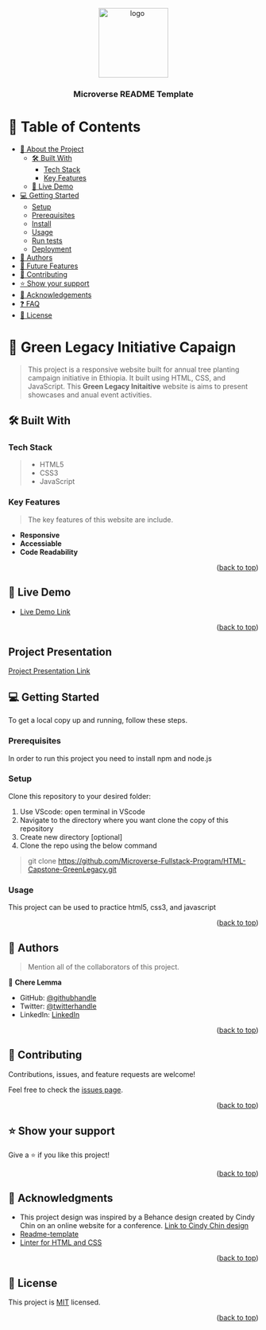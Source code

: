 <a name="readme-top"></a>

<div align="center">
  <img src="https://github.com/microverseinc/readme-template/blob/master/murple_logo.png" alt="logo" width="140"  height="auto" />
  <br/>
  <h3><b>Microverse README Template</b></h3>
</div>

# 📗 Table of Contents

- [📖 About the Project](#about-project)
  - [🛠 Built With](#built-with)
    - [Tech Stack](#tech-stack)
    - [Key Features](#key-features)
  - [🚀 Live Demo](#live-demo)
- [💻 Getting Started](#getting-started)
  - [Setup](#setup)
  - [Prerequisites](#prerequisites)
  - [Install](#install)
  - [Usage](#usage)
  - [Run tests](#run-tests)
  - [Deployment](#triangular_flag_on_post-deployment)
- [👥 Authors](#authors)
- [🔭 Future Features](#future-features)
- [🤝 Contributing](#contributing)
- [⭐️ Show your support](#support)
- [🙏 Acknowledgements](#acknowledgements)
- [❓ FAQ](#faq)
- [📝 License](#license)


# 📖 Green Legacy Initiative Capaign <a name="about-project"></a>

> This project is a responsive website built for annual tree planting campaign initiative in Ethiopia. It built using HTML, CSS, and JavaScript. This **Green Legacy Initaitive** website is aims to present showcases and anual event activities. 

## 🛠 Built With <a name="built-with"></a>

### Tech Stack <a name="tech-stack"></a>

> - HTML5
> - CSS3
> - JavaScript

### Key Features <a name="key-features"></a>

> The key features of this website are include.

- **Responsive**
- **Accessiable**
- **Code Readability**

<p align="right">(<a href="#readme-top">back to top</a>)</p>

## 🚀 Live Demo <a name="live-demo"></a>

- [Live Demo Link](https://microverse-fullstack-program.github.io/HTML-Capstone-GreenLegacy/)

<p align="right">(<a href="#readme-top">back to top</a>)</p>

## Project Presentation
[Project Presentation Link](https://www.loom.com/share/9364deb0f7e2488bb8c5dcff6b91a1f2)


## 💻 Getting Started <a name="getting-started"></a>

To get a local copy up and running, follow these steps.

### Prerequisites

In order to run this project you need to install npm and node.js

### Setup

Clone this repository to your desired folder:
1. Use VScode: open terminal in VScode
2. Navigate to the directory where you want clone the copy of this repository
3. Create new directory [optional]
4. Clone the repo using the below command
 > git clone https://github.com/Microverse-Fullstack-Program/HTML-Capstone-GreenLegacy.git

### Usage

This project can be used to practice html5, css3, and javascript

<p align="right">(<a href="#readme-top">back to top</a>)</p>

## 👥 Authors <a name="authors"></a>

> Mention all of the collaborators of this project.

👤 **Chere Lemma**

- GitHub: [@githubhandle](https://github.com/cherelemma)
- Twitter: [@twitterhandle](https://twitter.com/Chere21271613)
- LinkedIn: [LinkedIn](https://www.linkedin.com/in/chere-lemma27211613/)

<p align="right">(<a href="#readme-top">back to top</a>)</p>

## 🤝 Contributing <a name="contributing"></a>

Contributions, issues, and feature requests are welcome!

Feel free to check the [issues page](https://github.com/Microverse-Fullstack-Program/HTML-Capstone-GreenLegacy/issues).

<p align="right">(<a href="#readme-top">back to top</a>)</p>

## ⭐️ Show your support <a name="support"></a>

Give a ⭐️ if you like this project!

<p align="right">(<a href="#readme-top">back to top</a>)</p>


## 🙏 Acknowledgments <a name="acknowledgements"></a>

* This project design was inspired by a Behance design created by Cindy Chin on an online website for a conference.
[Link to Cindy Chin design](https://www.behance.net/gallery/29845175/CC-Global-Summit-2015)
* [Readme-template](https://github.com/microverseinc/readme-template)
* [Linter for HTML and CSS ](https://github.com/microverseinc/linters-config)

<p align="right">(<a href="#readme-top">back to top</a>)</p>

## 📝 License <a name="license"></a>


This project is [MIT](https://choosealicense.com/licenses/mit/) licensed.

<p align="right">(<a href="#readme-top">back to top</a>)</p>
